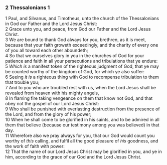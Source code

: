 ### 2 Thessalonians 1

1 Paul, and Silvanus, and Timotheus, unto the church of the Thessalonians in God our Father and the Lord Jesus Christ:  
2 Grace unto you, and peace, from God our Father and the Lord Jesus Christ.  
3 We are bound to thank God always for you, brethren, as it is meet, because that your faith groweth exceedingly, and the charity of every one of you all toward each other aboundeth;  
4 So that we ourselves glory in you in the churches of God for your patience and faith in all your persecutions and tribulations that ye endure:  
5 *Which is* a manifest token of the righteous judgment of God, that ye may be counted worthy of the kingdom of God, for which ye also suffer:  
6 Seeing *it is* a righteous thing with God to recompense tribulation to them that trouble you;  
7 And to you who are troubled rest with us, when the Lord Jesus shall be revealed from heaven with his mighty angels,  
8 In flaming fire taking vengeance on them that know not God, and that obey not the gospel of our Lord Jesus Christ:  
9 Who shall be punished with everlasting destruction from the presence of the Lord, and from the glory of his power;  
10 When he shall come to be glorified in his saints, and to be admired in all them that believe (because our testimony among you was believed) in that day.  
11 Wherefore also we pray always for you, that our God would count you worthy of *this* calling, and fulfil all the good pleasure of *his* goodness, and the work of faith with power:  
12 That the name of our Lord Jesus Christ may be glorified in you, and ye in him, according to the grace of our God and the Lord Jesus Christ.  
